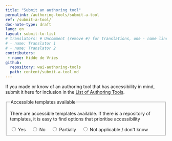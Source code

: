```yaml
---
title: "Submit an authoring tool"
permalink: /authoring-tools/submit-a-tool
ref: /submit-a-tool/
doc-note-type: draft
lang: en
layout: submit-to-list
# translators: # Uncomment (remove #) for translations, one - name line per translator.
# - name: Translator 1
# - name: Translator 2
contributors:
 - name: Hidde de Vries
github:
  repository: wai-authoring-tools
  path: content/submit-a-tool.md
---
```


If you made or know of an authoring tool that has accessibility in mind, submit it here for inclusion in the [List of Authoring Tools](/wai-authoring-tools/authoring-tools).

<style>
  label { margin-right: 1em; }
</style>

<form>
  <fieldset data-submit-tool-example>
    <legend>Accessible templates available</legend>
    <p>There are accessible templates available. If there is a repository of templates, it is easy to find options that prioritise accessibility</p>
    <label><input type="radio" name="question-1"> Yes</label>
    <label><input type="radio" name="question-1"> No</label>
    <label><input type="radio" name="question-1" data-triggers="partially"> Partially</label>
    <label><input type="radio" name="question-1" data-triggers="not-applicable"> Not applicable / don't know</label>
    <div id="partially" data-trigger hidden>
      <p>You selected <b>partial support</b>. Partial support is better than no support at all!</p>
      <p>Please describe what your support looks like: “accessible templates are available, but it is really hard to find them.”</p>
      <textarea style="width: 100%" rows="4">
      </textarea>
    </div>
    <div id="not-applicable" data-trigger hidden>
      <p>You selected <b>not applicable/don't know</b>. We will not list this criterion for your tool.</p>
    </div>
  </fieldset>
</form>